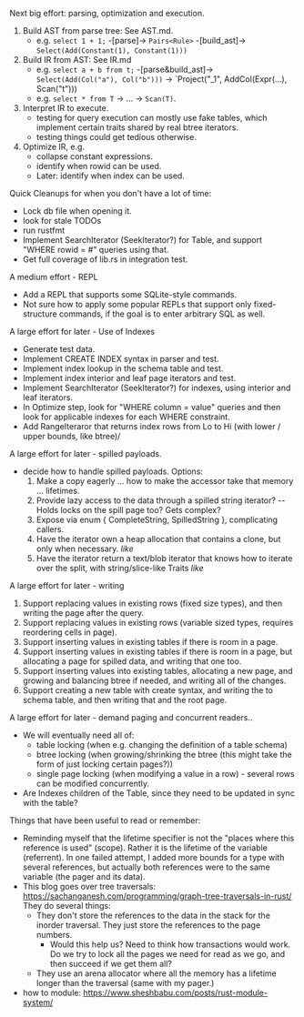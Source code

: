 Next big effort: parsing, optimization and execution.

1.  Build AST from parse tree: See AST.md.
    - e.g. `select 1 + 1;` -[parse]-> `Pairs<Rule>` -[build_ast]-> `Select(Add(Constant(1), Constant(1)))`
1.  Build IR from AST: See IR.md
    - e.g. `select a + b from t;` -[parse&build_ast]-> `Select(Add(Col("a"), Col("b")))` -> `Project("_1", AddCol(Expr(...), Scan("t")))
    - e.g. `select * from T` -> ... -> `Scan(T)`.
1.  Interpret IR to execute.
    - testing for query execution can mostly use fake tables, which implement certain traits shared by real btree iterators.
    - testing things could get tedious otherwise.
1. Optimize IR, e.g.
    - collapse constant expressions.
    - identify when rowid can be used.
    - Later: identify when index can be used.

Quick Cleanups for when you don't have a lot of time:
- Lock db file when opening it.
- look for stale TODOs
- run rustfmt
- Implement SearchIterator (SeekIterator?) for Table, and support "WHERE rowid = #" queries using that.
- Get full coverage of lib.rs in integration test.

A medium effort - REPL
- Add a REPL that supports some SQLite-style commands.
- Not sure how to apply some popular REPLs that support only fixed-structure commands, if the goal is to enter arbitrary SQL as well.

A large effort for later - Use of Indexes
- Generate test data.
- Implement CREATE INDEX syntax in parser and test.
- Implement index lookup in the schema table and test.
- Implement index interior and leaf page iterators and test.
- Implement SearchIterator (SeekIterator?) for indexes, using interior and leaf iterators.
- In Optimize step, look for  "WHERE column = value" queries and then look for applicable indexes for each WHERE constraint.
- Add RangeIteraror that returns index rows from Lo to Hi (with lower / upper bounds, like btree)/

A large effort for later - spilled payloads.
- decide how to handle spilled payloads.  Options:
    1. Make a copy eagerly ... how to make the accessor take that memory ... lifetimes.
    1. Provide lazy access to the data through a spilled string iterator?  -- Holds locks on the spill page too?  Gets complex?
    1. Expose via enum { CompleteString, SpilledString }, complicating callers.
    1. Have the iterator own a heap allocation that contains a clone, but only when necessary. *like*
    1. Have the iterator return a text/blob iterator that knows how to iterate over the split, with string/slice-like Traits *like*

A large effort for later - writing
1. Support replacing values in existing rows (fixed size types), and then writing the page after the query.
1. Support replacing values in existing rows (variable sized types, requires reordering cells in page).
1. Support inserting values in existing tables if there is room in a page.
1. Support inserting values in existing tables if there is room in a page, but allocating a page for spilled data, and writing that one too.
1. Support inserting values into existing tables, allocating a new page, and growing and balancing btree if needed, and writing all of the changes.
1. Support creating a new table with create syntax, and writing the to schema table, and then writing that and the root page.

A large effort for later - demand paging and concurrent readers..
- We will eventually need all of:
    - table locking (when e.g. changing the definition of a table schema)
    - btree locking (when growing/shrinking the btree (this might take the form of just locking certain pages?))
    - single page locking (when modifying a value in a row) - several rows can be modified concurrently.
- Are Indexes children of the Table, since they need to be updated in sync with the table?

Things that have been useful to read or remember:
  - Reminding myself that the lifetime specifier is not the "places where this reference is used" (scope).
    Rather it is the lifetime of the variable (referrent).  In one failed attempt, I added more bounds for a type with several
    references, but actually both references were to the same variable (the pager and its data).
  - This blog goes over tree traversals: https://sachanganesh.com/programming/graph-tree-traversals-in-rust/
    They do several things:
    - They don't store the references to the data in the stack for the inorder traversal. 
      They just store the references to the page numbers.
      - Would this help us?  Need to think how transactions would work.  Do we try to lock all the pages we need for read as we go,
        and then succeed if we get them all?
    - They use an arena allocator where all the memory has a lifetime longer than the traversal (same with my pager.) 
  - how to module: https://www.sheshbabu.com/posts/rust-module-system/
